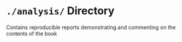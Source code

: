 `./analysis/` Directory
=========

Contains reproducible reports demonstrating and commenting on the contents of the book
